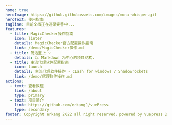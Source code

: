 ```yaml
---
home: true
heroImage: https://github.githubassets.com/images/mona-whisper.gif
heroText: 使用指南
tagline: 目前文档正在逐渐完善中...
features:
  - title: MagicChecker操作指南
    icon: linter
    details: MagicChecker官方配置操作指南
    link: /demo/MagicChecker操作.md
  - title: 简洁至上 💡
    details: 以 Markdown 为中心的项目结构.
  - title: 主流代理软件配置指南
    icon: launch
    details: 主流代理软件操作 - CLash for windows / Shadowrockets
    link: /demo/代理软件操作.md
actions:
  - text: 查看教程
    link: /about
    type: primary
  - text: 项目简介
    link: https://github.com/erkang1/vuePress
    type: secondary
footer: Copyright erkang 2022 all right reserved，powered by Vuepress 2.0-beta
---
```


